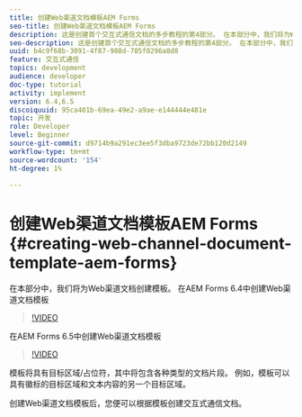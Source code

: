 ```yaml
---
title: 创建Web渠道文档模板AEM Forms
seo-title: 创建Web渠道文档模板AEM Forms
description: 这是创建首个交互式通信文档的多步教程的第4部分。 在本部分中，我们将为Web渠道文档创建模板。
seo-description: 这是创建首个交互式通信文档的多步教程的第4部分。 在本部分中，我们将为Web渠道文档创建模板。
uuid: b4c9f68b-3091-4f87-988d-705f0296a8d8
feature: 交互式通信
topics: development
audience: developer
doc-type: tutorial
activity: implement
version: 6.4,6.5
discoiquuid: 95ca401b-69ea-49e2-a9ae-e144444e481e
topic: 开发
role: Developer
level: Beginner
source-git-commit: d9714b9a291ec3ee5f3dba9723de72bb120d2149
workflow-type: tm+mt
source-wordcount: '154'
ht-degree: 1%

---
```



# 创建Web渠道文档模板AEM Forms {#creating-web-channel-document-template-aem-forms}

在本部分中，我们将为Web渠道文档创建模板。
在AEM Forms 6.4中创建Web渠道文档模板
>[!VIDEO](https://video.tv.adobe.com/v/22342?quality=9&learn=on)

在AEM Forms 6.5中创建Web渠道文档模板
>[!VIDEO](https://video.tv.adobe.com/v/27807?quality=9&learn=on)

模板将具有目标区域/占位符，其中将包含各种类型的文档片段。 例如，模板可以具有徽标的目标区域和文本内容的另一个目标区域。

创建Web渠道文档模板后，您便可以根据模板创建交互式通信文档。
